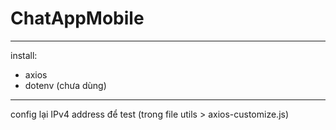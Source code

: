 # ChatAppMobile

---

install:
- axios
- dotenv (chưa dùng)

---

config lại IPv4 address để test (trong file utils > axios-customize.js)